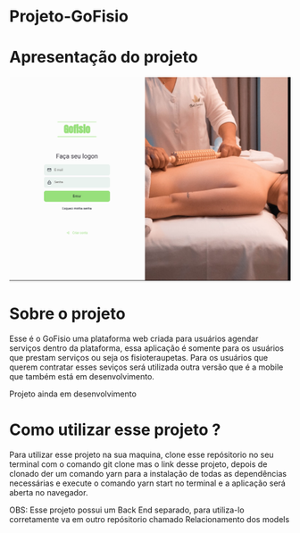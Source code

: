 <h1>Projeto-GoFisio</h1>

<h1>Apresentação do projeto</h1>

<img src="src/assets/gofisio.png" />

<h1>Sobre o projeto</h1>
<p>Esse é o GoFisio uma plataforma web criada para usuários agendar serviços dentro da plataforma, essa aplicação é somente para
os usuários que prestam serviços ou seja os fisioteraupetas. Para os usuários que querem contratar esses seviços será utilizada outra versão
que é a mobile que também está em desenvolvimento.</p>

<p>Projeto ainda em desenvolvimento</p>


<h1>Como utilizar esse projeto ?</h1>

<p>Para utilizar esse projeto na sua maquina, clone esse repósitorio no seu terminal com o comando git clone mas o link desse projeto, depois de clonado der
um comando yarn para a instalação de todas as dependências necessárias e execute o comando yarn start no terminal e a aplicação será aberta no navegador.
</p>
<p>OBS: Esse projeto possui um Back End separado, para utiliza-lo corretamente va em outro repósitorio chamado Relacionamento dos models</p>
